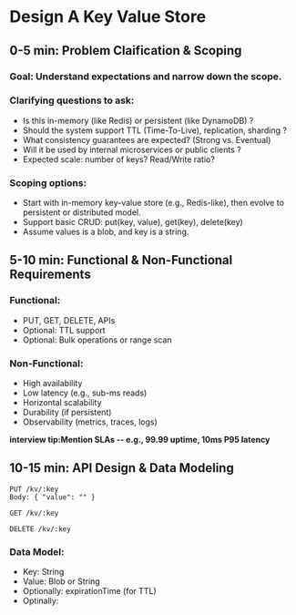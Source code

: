 # Design A Key Value Store 

## 0-5 min: Problem Claification & Scoping 

### Goal: Understand expectations and narrow down the scope.

### Clarifying questions to ask: 
- Is this in-memory (like Redis) or persistent (like DynamoDB) ? 
- Should the system support TTL (Time-To-Live), replication, sharding ? 
- What consistency guarantees are expected? (Strong vs. Eventual)
- Will it be used by internal microservices or public clients ? 
- Expected scale: number of keys? Read/Write ratio? 

### Scoping options: 
- Start with in-memory key-value store (e.g., Redis-like), then evolve to persistent or distributed model. 
- Support basic CRUD: put(key, value), get(key), delete(key)
- Assume values is a blob, and key is a string. 


## 5-10 min: Functional & Non-Functional Requirements 

### Functional: 
- PUT, GET, DELETE, APIs
- Optional: TTL support 
- Optional: Bulk operations or range scan 

### Non-Functional: 
- High availability
- Low latency (e.g., sub-ms reads)
- Horizontal scalability 
- Durability (if persistent)
- Observability (metrics, traces, logs)

__interview tip:Mention SLAs -- e.g., 99.99 uptime, 10ms P95 latency__

## 10-15 min: API Design & Data Modeling 

```
PUT /kv/:key
Body: { "value": "" }

GET /kv/:key

DELETE /kv/:key
```

### Data Model: 
- Key: String 
- Value: Blob or String 
- Optionally: expirationTime (for TTL)
- Optinally: 